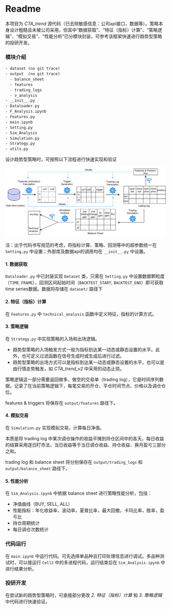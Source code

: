 # Readme

本项目为 *CTA_trend* 源代码（已去除敏感信息：公司api接口，数据等）。策略本身设计粗糙且未被公司采用，但其中“数据获取”、“特征（指标）计算”、“策略逻辑”、“模拟交易”、“性能分析”已分模块封装，可参考该框架快速进行趋势型策略的投研开发。

### 模块介绍

```tex
- dataset (no git trace)
- output  (no git trace)
  - balance_sheet 
  - features
  - trading_logs
  - v_analysis
- __init__.py
- Dataloader.py
- F_Analysis.ipynb
- Features.py
- main.ipynb
- Setting.py
- Sim_Analysis
- Simulation.py
- Strategy.py
- utils.py
```

设计趋势型策略时，可按照以下流程进行快速实现和验证

![](research_frame.png)

注：出于代码书写规范的考虑，将指标计算、策略、回测等中的超参数统一在 `Setting.py` 中设置；外部库及数据api的调用均在 `__init__.py` 中设置。

#### 1. 数据获取

`Dataloader.py` 中已封装实现 `Dataset` 类，只需在 `Setting.py` 中设置数据颗粒度（`TIME_FRAME`），回测区间起始时间（`BACKTEST_START`, `BACKTEST_END`）即可获取time series数据。数据将存储在 `dataset/` 路径下

#### 2. 特征（指标）计算

在 `Features.py` 中 `technical_analysis` 函数中定义特征，指标的计算方式。

#### 3. 策略逻辑

在 `Strategy.py` 中实现策略的入场和出场逻辑。

+ 趋势型策略的入场触发方式一般为指标到达某一动态或静态设置的水平。此外，也可定义过滤函数在信号生成时或生成后进行过滤。
+ 趋势型策略的出场方式可以是指标到达某一动态或静态设置的水平，也可以是由行情走势触发，如 *CTA_trend_v2* 中采用的动态止损。

策略逻辑这一部分需要返回做多、做空的交易单（trading log），它是时间序列数据，记录了在当前策略逻辑下，每笔交易的开仓、平仓时间节点、价格以及调仓仓位。

features & triggers 将保存在 `output/features` 路径下。

#### 4. 模拟交易

在 `Simulation.py` 实现模拟交易，计算每日净值。

本质是将 trading log 中某次调仓操作的收益平摊到持仓区间中的各天。每日收益的结算采用逐日盯市法，当日收益等于当日调仓收益、持仓收益、换月盈亏三部分之和。

trading log 和 balance sheet 将分别保存在 `output/trading_logs` 和 `output/balance_sheet` 路径下。

#### 5. 性能分析

在 `Sim_Analysis.ipynb` 中依据 balance sheet 进行策略性能分析，包括：

+ 净值曲线（BUY, SELL, ALL）
+ 性能指标：年化收益率，波动率，夏普比率，最大回撤，卡玛比率，胜率，盈亏比
+ 持仓周期统计
+ 每日调仓次数统计

### 代码运行

在 `main.ipynb` 中运行代码。可先选择单品种且打印处理信息进行调试。多品种测试时，可以接运行 `Cell2` 中的多进程代码，运行结束后在  `Sim_Analysis.ipynb` 中进行结果分析。

### 投研开发

在尝试新的趋势型策略时，可直接部分更改 *2. 特征（指标）计算*  和 *3. 策略逻辑*  中代码进行快速验证。






